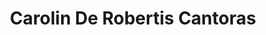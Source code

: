 ---
title: Carolin De Robertis Cantoras
categories: [fiction literature,historical novel]
tags: [singers,Carolina De Robertis,Uruguay,lesbian,novel,book club,story,2019,⭐⭐⭐⭐☆☆☆☆☆☆ 4/10]
---